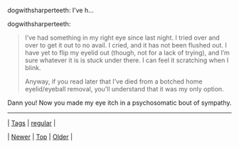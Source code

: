 <!--
title: dogwithsharperteeth
date: 2020-06-28T15:27:00.304Z
tags: regular
-->


dogwithsharperteeth: I’ve h...

<p>dogwithsharperteeth:</p>

<blockquote><p>I’ve had something in my right eye since last night. I tried over and over to get it out to no avail. I cried, and it has not been flushed out. I have yet to flip my eyelid out (though, not for a lack of trying), and I’m sure whatever it is is stuck under there. I can feel it scratching when I blink. </p>

<p>Anyway, if you read later that I’ve died from a botched home eyelid/eyeball removal, you’ll understand that it was my only option.</p></blockquote>

<p>Dann you! Now you made my eye itch in a psychosomatic bout of sympathy.</p>

<!--BOTTOM-POST-NAVIGATION-->
---

| [Tags](tags.md) | [regular](tag-regular.md) |

| [Newer](86998431586.md) | [Top](index.md) | [Older](87000314354.md) |